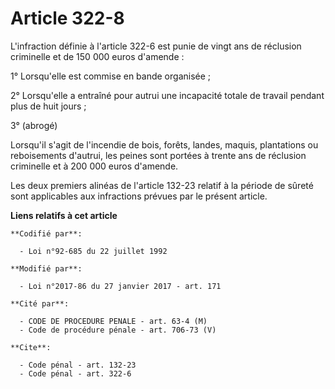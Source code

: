 # Article 322-8

L'infraction définie à l'article 322-6 est punie de vingt ans de réclusion criminelle et de 150 000 euros d'amende :

1° Lorsqu'elle est commise en bande organisée ;

2° Lorsqu'elle a entraîné pour autrui une incapacité totale de travail pendant plus de huit jours ;

3° (abrogé)

Lorsqu'il s'agit de l'incendie de bois, forêts, landes, maquis, plantations ou reboisements d'autrui, les peines sont portées
à trente ans de réclusion criminelle et à 200 000 euros d'amende.

Les deux premiers alinéas de l'article 132-23 relatif à la période de sûreté sont applicables aux infractions prévues par le
présent article.

**Liens relatifs à cet article**

	**Codifié par**:

	  - Loi n°92-685 du 22 juillet 1992

	**Modifié par**:

	  - Loi n°2017-86 du 27 janvier 2017 - art. 171

	**Cité par**:

	  - CODE DE PROCEDURE PENALE - art. 63-4 (M)
	  - Code de procédure pénale - art. 706-73 (V)

	**Cite**:

	  - Code pénal - art. 132-23
	  - Code pénal - art. 322-6
